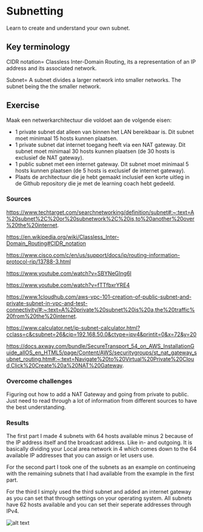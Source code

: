 # Subnetting
Learn to create and understand your own subnet.

## Key terminology
CIDR notation= Classless Inter-Domain Routing, its a representation of an IP address and its associated network.

Subnet= A subnet divides a larger network into smaller networks. The subnet being the the smaller network.

## Exercise
Maak een netwerkarchitectuur die voldoet aan de volgende eisen:
- 1 private subnet dat alleen van binnen het LAN bereikbaar is. Dit subnet moet minimaal 15 hosts kunnen plaatsen.
- 1 private subnet dat internet toegang heeft via een NAT gateway. Dit subnet moet minimaal 30 hosts kunnen plaatsen (de 30 hosts is exclusief de NAT gateway).
- 1 public subnet met een internet gateway. Dit subnet moet minimaal 5 hosts    kunnen plaatsen (de 5 hosts is exclusief de internet gateway).
- Plaats de architectuur die je hebt gemaakt inclusief een korte uitleg in de Github repository die je met de learning coach hebt gedeeld.


### Sources
https://www.techtarget.com/searchnetworking/definition/subnet#:~:text=A%20subnet%2C%20or%20subnetwork%2C%20is,to%20another%20over%20the%20internet.

https://en.wikipedia.org/wiki/Classless_Inter-Domain_Routing#CIDR_notation

https://www.cisco.com/c/en/us/support/docs/ip/routing-information-protocol-rip/13788-3.html

https://www.youtube.com/watch?v=SBYNeGIng6I

https://www.youtube.com/watch?v=fTTfbxrYRE4

https://www.1cloudhub.com/aws-vpc-101-creation-of-public-subnet-and-private-subnet-in-vpc-and-test-connectivity/#:~:text=A%20private%20subnet%20is%20a,the%20traffic%20from%20the%20internet.

https://www.calculator.net/ip-subnet-calculator.html?cclass=c&csubnet=26&cip=192.168.50.0&ctype=ipv4&printit=0&x=72&y=20

https://docs.axway.com/bundle/SecureTransport_54_on_AWS_InstallationGuide_allOS_en_HTML5/page/Content/AWS/securitygroups/st_nat_gateway_subnet_routing.htm#:~:text=Navigate%20to%20Virtual%20Private%20Cloud,Click%20Create%20a%20NAT%20Gateway.

### Overcome challenges
Figuring out how to add a NAT Gateway and going from private to public. Just need to read through a lot of information from different sources to have the best understanding.

### Results
The first part I made 4 subnets with 64 hosts available minus 2 because of the IP address itself and the broadcast address. Like in- and outgoing. It is basically dividing your Local area network in 4 which comes down to the 64 available IP addresses that you can assign or let users use.

For the second part I took one of the subnets as an example on continueing with the remaining subnets that I had available from the example in the first part.

For the third I simply used the third subnet and added an internet gateway as you can set that through settings on your operating system. All subnets have 62 hosts available and you can set their seperate addresses through IPv4.

![alt text]()